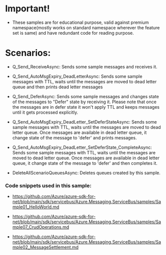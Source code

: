 ﻿# Important!

- These samples are for educational purpose, valid against premium namespace(mostly works on standard namespace wherever the feature set is same) and have redundant code for reading purpose. 

# Scenarios:

- Q_Send_ReceiveAsync: Sends some sample messages and receives it.

- Q_Send_AutoMsgExpiry_DeadLetterAsync: Sends some sample messages with TTL, waits until the messages are moved to dead letter queue and then prints dead letter messages

- Q_Send_DeferAsync: Sends some sample messages and changes state of the messages to "Defer" state by receiving it. Please note that once the messages are in defer state it won't apply TTL and keeps messages until it gets processed explicitly.

- Q_Send_AutoMsgExpiry_DeadLetter_SetDeferStateAsync: Sends some sample messages with TTL, waits until the messages are moved to dead letter queue. Once messages are available in dead letter queue, it change state of the message to 'defer' and prints messages.

- Q_Send_AutoMsgExpiry_DeadLetter_SetDeferState_CompleteAsync:  Sends some sample messages with TTL, waits until the messages are moved to dead letter queue. Once messages are available in dead letter queue, it change state of the message to 'defer' and then completes it.

- DeleteAllScenarioQueuesAsync:  Deletes queues created by this sample.

### Code snippets used in this sample:

- https://github.com/Azure/azure-sdk-for-net/blob/main/sdk/servicebus/Azure.Messaging.ServiceBus/samples/Sample01_HelloWorld.md

- https://github.com/Azure/azure-sdk-for-net/blob/main/sdk/servicebus/Azure.Messaging.ServiceBus/samples/Sample07_CrudOperations.md

- https://github.com/Azure/azure-sdk-for-net/blob/main/sdk/servicebus/Azure.Messaging.ServiceBus/samples/Sample02_MessageSettlement.md